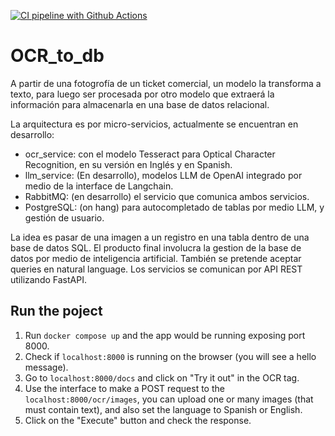 [![CI pipeline with Github Actions](https://github.com/jackonedev/OCR_to_db/actions/workflows/ci_pipeline.yml/badge.svg)](https://github.com/jackonedev/OCR_to_db/actions/workflows/ci_pipeline.yml)
# OCR_to_db
A partir de una fotogrofía de un ticket comercial, un modelo la transforma a texto, para luego ser procesada por otro modelo que extraerá la información para almacenarla en una base de datos relacional.

La arquitectura es por micro-servicios, actualmente se encuentran en desarrollo:
- ocr_service: con el modelo Tesseract para Optical Character Recognition, en su versión en Inglés y en Spanish.
- llm_service: (En desarrollo), modelos LLM de OpenAI integrado por medio de la interface de Langchain.
- RabbitMQ: (en desarrollo) el servicio que comunica ambos servicios.
- PostgreSQL: (on hang) para autocompletado de tablas por medio LLM, y gestión de usuario.


La idea es pasar de una imagen a un registro en una tabla dentro de una base de datos SQL. El producto final involucra la gestion de la base de datos por medio de inteligencia artificial. También se pretende aceptar queries en natural language. Los servicios se comunican por API REST utilizando FastAPI.


## Run the poject

1. Run `docker compose up` and the app would be running exposing port 8000.
2. Check if `localhost:8000` is running on the browser (you will see a hello message).
3. Go to `localhost:8000/docs` and click on "Try it out" in the OCR tag.
4. Use the interface to make a POST request to the `localhost:8000/ocr/images`, you can upload one or many images (that must contain text), and also set the language to Spanish or English.
5. Click on the "Execute" button and check the response.